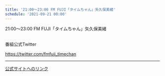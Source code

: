```yaml
---
title: '21:00～23:00 FM FUJI「タイムちゃん」矢久保美緒'
schedule: '2021-09-21 00:00'
---
```


<div id="detailBody"> <p>  21:00～23:00 FM FUJI「タイムちゃん」矢久保美緒 </p> <p>  <br/>  番組公式Twitter </p> <p>  <a href="https://twitter.com/fmfuji_timechan" target="_blank">   https://twitter.com/fmfuji_timechan  </a> </p></div>

---
[公式サイトへのリンク]('http://www.nogizaka46.com/schedule/2021/09/062331.php?member=mio-yakubo&category=&monthly=202109')